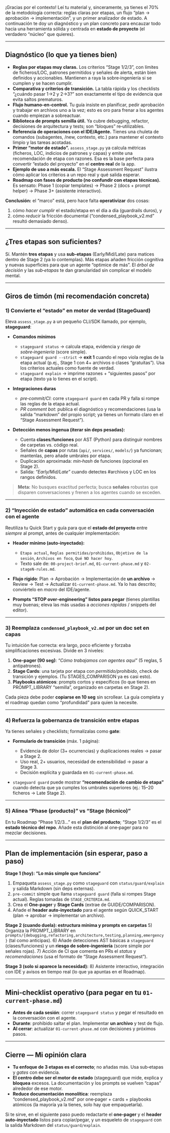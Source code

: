 ¡Gracias por el contexto! Leí tu material y, sinceramente, ya tienes el 70% de la metodología correcta: reglas claras por etapas, un flujo “plan → aprobación → implementación”, y un primer analizador de estado. A continuación te doy un diagnóstico y un plan concreto para encauzar todo hacia una herramienta sólida y centrada en **estado de proyecto** (el verdadero “núcleo” que quieres).

---

## Diagnóstico (lo que ya tienes bien)

* **Reglas por etapas muy claras.** Los criterios “Stage 1/2/3”, con límites de ficheros/LOC, patrones permitidos y señales de alerta, están bien definidos y accionables. Mantienen a raya la sobre‑ingeniería si se cumplen y se hacen cumplir. 
* **Comparativa y criterios de transición.** La tabla rápida y los checklists “¿cuándo pasar 1→2 y 2→3?” son exactamente el tipo de evidencia que evita saltos prematuros. 
* **Flujo humano‑en‑control.** Tu guía insiste en planificar, pedir aprobación y trabajar en archivos uno a la vez; esto es oro para frenar a los agentes cuando empiezan a sobreactuar.  
* **Biblioteca de prompts semilla útil.** Ya cubre debugging, refactor, decisiones de arquitectura y tests; son “bloques” re‑utilizables. 
* **Referencia de operaciones con el IDE/Agente.** Tienes una chuleta de comandos (subagentes, /new, contexto, etc.) para mantener el contexto limpio y las tareas acotadas. 
* **Primer “motor de estado”.** `assess_stage.py` ya calcula métricas (ficheros, LOC, indicios de patrones y capas) y emite una recomendación de etapa con razones. Esa es la base perfecta para convertir “estado del proyecto” en el **centro real** de la app. 
* **Ejemplo de uso a más escala.** El “Stage Assessment Request” ilustra cómo aplicar los criterios a un repo real y qué salida esperar. 
* **Roadmap con fases de producto (no confundir con etapas técnicas).** Es sensato: Phase 1 (copiar templates) → Phase 2 (docs + prompt helper) → Phase 3+ (asistente interactivo). 

**Conclusión:** el “marco” está, pero hace falta **operativizar** dos cosas:

1. cómo *hacer cumplir* el estado/etapa en el día a día (guardrails duros), y
2. cómo *reducir* la fricción documental (“condensed_playbook_v2.md” resultó demasiado denso).

---

## ¿Tres etapas son suficientes?

Sí. Mantén **tres etapas** y usa **sub‑etapas** (Early/Mid/Late) para matices dentro de Stage 2 (ya lo contemplas). Más etapas añaden fricción cognitiva y nuevas superficies para que un agente “optimice de más”. El *árbol de decisión* y las *sub‑etapas* te dan granularidad sin complicar el modelo mental.  

---

## Giros de timón (mi recomendación concreta)

### 1) Convierte el “estado” en **motor de verdad** (StageGuard)

Eleva `assess_stage.py` a un pequeño CLI/SDK llamado, por ejemplo, **stageguard**:

* **Comandos mínimos**

  * `stageguard status` → calcula etapa, evidencia y *riesgo de sobre‑ingeniería* (score simple). 
  * `stageguard guard --strict` → **exit 1** cuando el repo viola reglas de la etapa actual (p.ej., Stage 1 con 4+ archivos o clases “gratuitas”). Usa los criterios actuales como fuente de verdad. 
  * `stageguard explain` → imprime razones + “siguientes pasos” por etapa (texto ya lo tienes en el script). 
* **Integraciones duras**

  * *pre‑commit/CI*: corre `stageguard guard` en cada PR y falla si rompe las reglas de la etapa actual.
  * *PR comment bot*: publica el diagnóstico y recomendaciones (usa la salida “markdown” del propio script; ya tienes un formato claro en el “Stage Assessment Request”). 
* **Detección menos ingenua (iterar sin deps pesadas):**

  * Cuenta **clases**/**funciones** por AST (Python) para distinguir nombres de carpetas vs. código real.
  * Señales de **capas** por rutas (`api/`, `services/`, `models/`) ya funcionan; mantenlas, pero añade umbrales por etapa. 
  * Duplicación aproximada: *min‑hash* de funciones (opcional en Stage 2).
  * Salida: *“Early/Mid/Late”* cuando detectes #archivos y LOC en los rangos definidos. 

> **Meta:** No busques exactitud perfecta; busca **señales** robustas que disparen conversaciones y frenen a los agentes cuando se exceden.

---

### 2) “Inyección de estado” automática en cada conversación con el agente

Reutiliza tu Quick Start y guía para que el **estado del proyecto** entre *siempre* al prompt, antes de cualquier implementación:

* **Header mínimo (auto‑inyectado):**

  * `Etapa actual`, `Reglas permitidas/prohibidas`, `Objetivo de la sesión`, `Archivos en foco`, `Qué NO hacer hoy`.
  * Texto sale de: `00-project-brief.md`, `01-current-phase.md` y `02-stageN-rules.md`. 
* **Flujo rígido**: Plan → Aprobación → Implementación de **un archivo** → Review → Test → Actualizar `01-current-phase.md`. Ya lo has descrito; conviértelo en *macro* del IDE/agente. 
* **Prompts “STOP over‑engineering” listos para pegar** (tienes plantillas muy buenas; eleva las más usadas a *acciones rápidas* / snippets del editor).  

---

### 3) Reemplaza `condensed_playbook_v2.md` por un **doc set en capas**

Tu intuición fue correcta: era largo, poco eficiente y forzaba simplificaciones excesivas. Divide en 3 niveles:

1. **One‑pager (90 seg)**: *“Cómo trabajamos con agentes aquí”* (5 reglas, 5 antipatrones).
2. **Stage Cards**: una tarjeta por etapa con *permitido/prohibido*, check de transición y ejemplos. (Tu STAGES_COMPARISON ya es casi esto). 
3. **Playbooks atómicos**: prompts cortos y específicos (lo que tienes en PROMPT_LIBRARY “semilla”, organizado en carpetas en Stage 2). 

Cada pieza debe poder **copiarse en 10 seg** sin scrollear. La guía completa y el roadmap quedan como “profundidad” para quien la necesite.  

---

### 4) Refuerza la **gobernanza de transición** entre etapas

Ya tienes señales y checklists; formalízalas como **gate**:

* **Formulario de transición** (máx. 1 página):

  * Evidencia de dolor (3+ ocurrencias) y duplicaciones reales → pasar a Stage 2. 
  * Uso real, 2+ usuarios, necesidad de extensibilidad → pasar a Stage 3. 
  * Decisión explícita y guardada en `01-current-phase.md`. 
* `stageguard guard` puede mostrar **“recomendación de cambio de etapa”** cuando detecta que ya cumples los umbrales superiores (ej.: 15–20 ficheros → Late Stage 2). 

---

### 5) Alinea “Phase (producto)” vs “Stage (técnico)”

En tu Roadmap “Phase 1/2/3…” es el **plan del producto**; “Stage 1/2/3” es el **estado técnico del repo**. Añade esta distinción al one‑pager para no mezclar decisiones. 

---

## Plan de implementación (sin esperar, paso a paso)

**Stage 1 (hoy): “Lo más simple que funciona”**

1. Empaqueta `assess_stage.py` como `stageguard` con `status/guard/explain` y salida Markdown (sin deps externas). 
2. `pre-commit` simple que llama `stageguard guard` (falla si rompes Stage actual). Reglas tomadas de `STAGE_CRITERIA.md`. 
3. Crea el **One‑pager** y **Stage Cards** (extrae de GUIDE/COMPARISON).  
4. Añade el **header auto‑inyectado** para el agente según QUICK_START (plan → aprobar → implementar un archivo). 

**Stage 2 (cuando duela): estructura mínima y prompts en carpetas**
5) Organiza la PROMPT_LIBRARY en `prompts/{debugging,refactoring,architecture,testing,planning,emergency}` (tal como anticipas). 
6) Añade detecciones AST básicas a `stageguard` (clases/funciones) y un **riesgo de sobre‑ingeniería** (score simple por señales rojas). 
7) Acción de CI que comenta en PRs el *status* y *recomendaciones* (usa el formato de “Stage Assessment Request”). 

**Stage 3 (solo si aparece la necesidad):**
8) Asistente interactivo, integración con IDE y avisos en tiempo real (lo que ya apuntas en el Roadmap). 

---

## Mini‑checklist operativo (para pegar en tu `01-current-phase.md`)

* **Antes de cada sesión**: correr `stageguard status` y pegar el resultado en la conversación con el agente. 
* **Durante**: prohibido saltar el plan. Implementar **un archivo** y test de flujo. 
* **Al cerrar**: actualizar `01-current-phase.md` con decisiones y próximos pasos. 

---

## Cierre — Mi opinión clara

* **Tu enfoque de 3 etapas es el correcto**; no añadas más. Usa sub‑etapas y *gates* con evidencia. 
* **El centro debe ser el motor de estado** (stageguard) que mide, explica y **bloquea** excesos. La documentación y los prompts se vuelven “capas” alrededor de ese motor. 
* **Reduce documentación monolítica**: reemplaza “condensed_playbook_v2.md” por one‑pager + cards + playbooks atómicos (la mayoría ya la tienes, solo hay que empaquetarla).   

Si te sirve, en el siguiente paso puedo redactarte el **one‑pager** y el **header auto‑inyectado** listos para copiar/pegar, y un esqueleto de `stageguard` con la salida Markdown del `status/guard/explain`.
